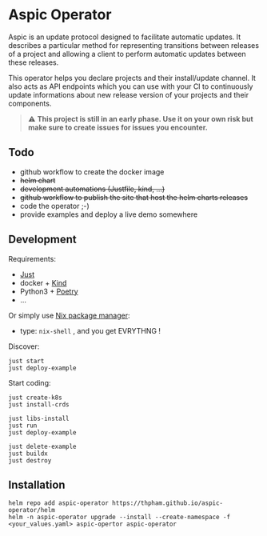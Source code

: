 # Aspic Operator

Aspic is an update protocol designed to facilitate automatic updates. It describes a particular method for representing transitions between releases of a project and allowing a client to perform automatic updates between these releases.

This operator helps you declare projects and their install/update channel. It also acts as API endpoints which you can use with your CI to continuously update informations about new release version of your projects and their components.


> :warning: **This project is still in an early phase. Use it on your own risk but make sure to create issues for issues you encounter.**

## Todo

- github workflow to create the docker image
- ~~helm chart~~
- ~~development automations (Justfile, kind, ...)~~
- ~~github workflow to publish the site that host the helm charts releases~~
- code the operator ;-)
- provide examples and deploy a live demo somewhere


## Development

Requirements:

- [Just](https://github.com/casey/just)
- docker + [Kind](https://github.com/kubernetes-sigs/kind)
- Python3 + [Poetry](https://python-poetry.org/)
- ...

Or simply use [Nix package manager](https://nixos.org/download.html#download-nix):

- type: `nix-shell` , and you get EVRYTHNG !

Discover:

```
just start
just deploy-example
```

Start coding:

```
just create-k8s
just install-crds

just libs-install
just run
just deploy-example

just delete-example
just buildx
just destroy
```

## Installation

```
helm repo add aspic-operator https://thpham.github.io/aspic-operator/helm
helm -n aspic-operator upgrade --install --create-namespace -f <your_values.yaml> aspic-opertor aspic-operator
```
